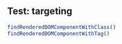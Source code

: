 ## Test: targeting

```js
findRenderedDOMComponentWithClass()
findRenderedDOMComponentWithTag()
```
